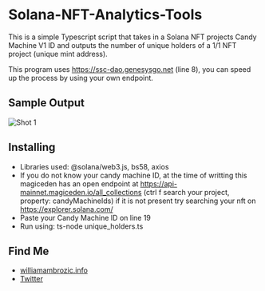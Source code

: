 # Solana-NFT-Analytics-Tools
This is a simple Typescript script that takes in a Solana NFT projects Candy Machine V1 ID and outputs the number of unique holders of a 1/1 NFT project (unique mint address).

This program uses https://ssc-dao.genesysgo.net (line 8), you can speed up the process by using your own endpoint.

## Sample Output

![Shot 1](https://imgur.com/z80lvRp.png) 

## Installing

* Libraries used: @solana/web3.js, bs58, axios
* If you do not know your candy machine ID, at the time of writting this magiceden has an open endpoint at https://api-mainnet.magiceden.io/all_collections (ctrl f search your project, property: candyMachineIds) if it is not present try searching your nft on https://explorer.solana.com/
* Paste your Candy Machine ID on line 19
* Run using: ts-node unique_holders.ts

## Find Me

- [williamambrozic.info](https://williamambrozic.info)
- [Twitter](https://twitter.com/WilliamAmbrozic)


